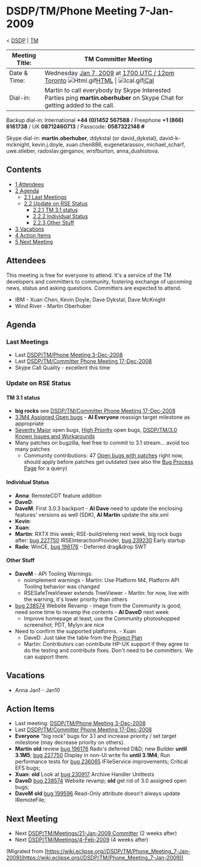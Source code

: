 

DSDP/TM/Phone Meeting 7-Jan-2009
================================

< [DSDP](/DSDP "DSDP")‎ | [TM](/DSDP/TM "DSDP/TM")

| Meeting Title: | **TM Committer Meeting** |
| --- | --- |
| Date & Time: | Wednesday [Jan 7, 2009](/index.php?title=Jan_7,_2009&action=edit&redlink=1 "Jan 7, 2009 (page does not exist)") at [1700 UTC / 12pm Toronto](http://www.timeanddate.com/worldclock/fixedtime.html?month=1&day=7&year=2009&hour=17&min=00&sec=0&p1=0)   ![Html.gif](https://raw.githubusercontent.com/wiki/eclipse-datatools/.github/images/Html.gif)[HTML](http://www.google.com/calendar/embed?src=vn70im36r00qeusu8nme50cils@group.calendar.google.com&ctz=Canada/Toronto) \| ![Ical.gif](https://raw.githubusercontent.com/wiki/eclipse-datatools/.github/images/Ical.gif)[iCal](http://www.google.com/calendar/ical/vn70im36r00qeusu8nme50cils@group.calendar.google.com/public/basic.ics) |
| Dial-in: | Martin to call everybody by Skype   Interested Parties ping **martin.oberhuber** on Skype Chat for getting added to the call. |

Backup dial-in: International **+44 (0)1452 567588** / Freephone **+1 (866) 6161738** / UK **08712460713** / Passcode: **0587322148 #**

Skype dial-in: **martin.oberhuber**, ddykstal (or david\_dykstal), david-k-mcknight, kevin.j.doyle, xuan.chen886, eugenetarassov, michael\_scharf, uwe.stieber, radoslav.gerganov, wrsfburton, anna_dushistova.  

Contents
--------

*   [1 Attendees](#Attendees)
*   [2 Agenda](#Agenda)
    *   [2.1 Last Meetings](#Last-Meetings)
    *   [2.2 Update on RSE Status](#Update-on-RSE-Status)
        *   [2.2.1 TM 3.1 status](#TM-3.1-status)
        *   [2.2.2 Individual Status](#Individual-Status)
        *   [2.2.3 Other Stuff](#Other-Stuff)
*   [3 Vacations](#Vacations)
*   [4 Action Items](#Action-Items)
*   [5 Next Meeting](#Next-Meeting)

Attendees
---------

This meeting is free for everyone to attend. It's a service of the TM developers and committers to community, fostering exchange of upcoming news, status and asking questions. Committers are expected to attend.

*   IBM - Xuan Chen, Kevin Doyle, Dave Dykstal, Dave McKnight
*   Wind River - Martin Oberhuber

Agenda
------

### Last Meetings

*   Last [DSDP/TM/Phone Meeting 3-Dec-2008](/DSDP/TM/Phone_Meeting_3-Dec-2008 "DSDP/TM/Phone Meeting 3-Dec-2008")
*   Last [DSDP/TM/Committer Phone Meeting 17-Dec-2008](/DSDP/TM/Committer_Phone_Meeting_17-Dec-2008 "DSDP/TM/Committer Phone Meeting 17-Dec-2008")
*   Skype Call Quality - excellent this time

### Update on RSE Status

#### TM 3.1 status

*   **big rocks** see [DSDP/TM/Committer Phone Meeting 17-Dec-2008](/DSDP/TM/Committer_Phone_Meeting_17-Dec-2008 "DSDP/TM/Committer Phone Meeting 17-Dec-2008")
*   [3.1M4 Assigned Open bugs](https://bugs.eclipse.org/bugs/buglist.cgi?query_format=advanced&product=Target+Management&target_milestone=3.0&target_milestone=3.0.1&target_milestone=3.1+M2&target_milestone=3.1+M3&target_milestone=3.1+M4&bug_status=UNCONFIRMED&bug_status=NEW&bug_status=ASSIGNED&bug_status=REOPENED&cmdtype=doit) \- **AI Everyone** reassign target milestone as appropriate
*   [Severity Major](https://bugs.eclipse.org/bugs/buglist.cgi?query_format=advanced&classification=DSDP&product=Target+Management&bug_status=UNCONFIRMED&bug_status=NEW&bug_status=ASSIGNED&bug_status=REOPENED&bug_severity=blocker&bug_severity=critical&bug_severity=major&cmdtype=doit) open bugs, [High Priority](https://bugs.eclipse.org/bugs/buglist.cgi?query_format=advanced&classification=DSDP&product=Target+Management&bug_status=UNCONFIRMED&bug_status=NEW&bug_status=ASSIGNED&bug_status=REOPENED&cmdtype=doit&field0-0-0=priority&type0-0-0=regexp&value0-0-0=P%5B12%5D&field0-0-1=bug_severity&type0-0-1=regexp&value0-0-1=blocker%7Ccritical%7Cmajor) open bugs, [DSDP/TM/3.0 Known Issues and Workarounds](/DSDP/TM/3.0_Known_Issues_and_Workarounds "DSDP/TM/3.0 Known Issues and Workarounds")
*   Many patches on bugzilla, feel free to commit to 3.1 stream... avoid too many patches
    *   Community contributions: 47 [Open bugs with patches](https://bugs.eclipse.org/bugs/buglist.cgi?query_format=advanced&classification=DSDP&product=Target+Management&bug_status=UNCONFIRMED&bug_status=NEW&bug_status=ASSIGNED&bug_status=REOPENED&cmdtype=doit&field0-0-0=attachments.ispatch&type0-0-0=equals&value0-0-0=1) right now, should apply before patches get outdated (see also the [Bug Process Page](https://www.eclipse.org/dsdp/tm/development/bug_process.php) for a query)

#### Individual Status

*   **Anna**: RemoteCDT feature addition
*   **DaveD**:
*   **DaveM**: First 3.0.3 backport - **AI Dave** need to update the enclosing features' versions as well (SDK), **AI Martin** update the site.xml
*   **Kevin**:
*   **Xuan**:
*   **Martin**: RXTX this week; RSE-build/releng next week, big rock bugs after: [bug 227750](https://bugs.eclipse.org/bugs/show_bug.cgi?id=227750) IRSEInteractionProvider, [bug 239230](https://bugs.eclipse.org/bugs/show_bug.cgi?id=239230) Early startup
*   **Rado**: WinCE, [bug 196176](https://bugs.eclipse.org/bugs/show_bug.cgi?id=196176) \- Deferred drag&drop SWT

#### Other Stuff

*   **DaveM** \- API Tooling Warnings:
    *   noimplement warnings - Martin: Use Platform M4, Platform API Tooling behavior was changed
    *   RSESafeTreeViewer extends TreeViewer - Martin: for now, live with the warning, it's lower priority than others
*   [bug 238574](https://bugs.eclipse.org/bugs/show_bug.cgi?id=238574) Website Revamp - image from the Community is good, need some time to revamp the contents - **AI DaveD** next week
    *   Improve homepage at least, use the Community photoshopped screenshot; PDT, Mylyn are nice
*   Need to confirm the supported platforms. - Xuan
    *   DaveD: Just take the table from the [Project Plan](https://www.eclipse.org/projects/project-plan.php?projectid=dsdp.tm#target_environments)
    *   Martin: Contributors can contribute HP-UX support if they agree to do the testing and contribute fixes. Don't need to be committers. We can support them.

Vacations
---------

*   Anna Jan1 - Jan10

Action Items
------------

*   Last meeting: [DSDP/TM/Phone Meeting 3-Dec-2008](/DSDP/TM/Phone_Meeting_3-Dec-2008 "DSDP/TM/Phone Meeting 3-Dec-2008")
*   Last [DSDP/TM/Committer Phone Meeting 17-Dec-2008](/DSDP/TM/Committer_Phone_Meeting_17-Dec-2008 "DSDP/TM/Committer Phone Meeting 17-Dec-2008")
*   **Everyone** "big rock" bugs for 3.1 and increase priority / set target milestone (may decrease priority on others).
*   **Martin** **old** review [bug 196176](https://bugs.eclipse.org/bugs/show_bug.cgi?id=196176) Rado's deferred D&D; new Builder **until 3.1M5**; [bug 227750](https://bugs.eclipse.org/bugs/show_bug.cgi?id=227750) Display in non-UI write fix **until 3.1M4**; Run performance tests for [bug 236065](https://bugs.eclipse.org/bugs/show_bug.cgi?id=236065) IFileService improvements; Critical EFS bugs;
*   **Xuan**: **old** Look at [bug 230917](https://bugs.eclipse.org/bugs/show_bug.cgi?id=230917) Archive Handler Unittests
*   **DaveD** [bug 238574](https://bugs.eclipse.org/bugs/show_bug.cgi?id=238574) Website revamp; **old** get rid of 3.0 assigned open bugs;
*   **DaveM** **old** [bug 199596](https://bugs.eclipse.org/bugs/show_bug.cgi?id=199596) Read-Only attribute doesn't always update IRemoteFile;

Next Meeting
------------

*   Next [DSDP/TM/Meetings/21-Jan-2009 Committer](/DSDP/TM/Meetings/21-Jan-2009_Committer "DSDP/TM/Meetings/21-Jan-2009 Committer") (2 weeks after)
*   Next [DSDP/TM/Meetings/4-Feb-2009](/DSDP/TM/Meetings/4-Feb-2009 "DSDP/TM/Meetings/4-Feb-2009") (4 weeks after)


(Migrated from [https://wiki.eclipse.org//DSDP/TM/Phone_Meeting_7-Jan-2009](https://wiki.eclipse.org//DSDP/TM/Phone_Meeting_7-Jan-2009))